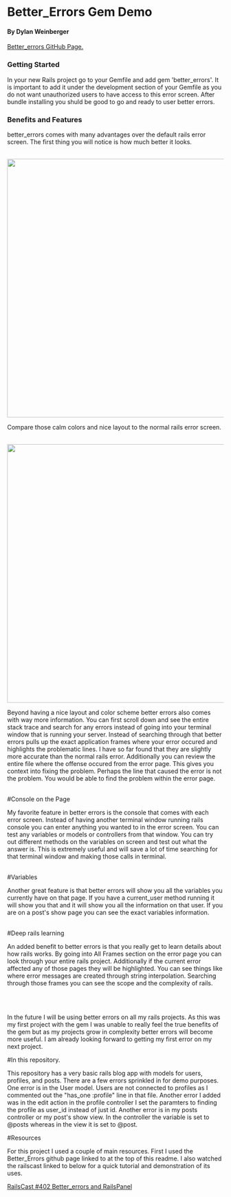<h1>Better_Errors Gem Demo</h1>
<h4>By Dylan Weinberger</h4>

<a href="https://github.com/charliesome/better_errors">Better_errors GitHub Page.</a>


<h3>Getting Started</h3>
<p>In your new Rails project go to your Gemfile and add gem 'better_errors'. It is important to add it under the development section of your Gemfile as you do not want unauthorized users to have access to this error screen. After bundle installing you shuld be good to go and ready to user better errors.</p>

<h3>Benefits and Features</h3>
<p>better_errors comes with many advantages over the default rails error screen. The first thing you will notice is how much better it looks.</p>
<br>
<img src="https://camo.githubusercontent.com/3fa6840d5e20236b4f768d6ed4b42421ba7c2f21/68747470733a2f2f692e696d6775722e636f6d2f367a42474141622e706e67" width="600px">
<br>

<p> Compare those calm colors and nice layout to the normal rails error screen.</p>
<br>
<img src="http://i.imgur.com/jSTqFAN.png" width="600px">
<br>
<p>Beyond having a nice layout and color scheme better errors also comes with way more information. You can first scroll down and see the entire stack trace and search for any errors instead of going into your terminal window that is running your server. Instead of searching through that better errors pulls up the exact application frames where your error occured and highlights the problematic lines. I have so far found that they are slightly more accurate than the normal rails error. Additionally you can review the entire file where the offense occured from the error page. This gives you context into fixing the problem. Perhaps the line that caused the error is not the problem. You would be able to find the problem within the error page.</p>
<br>
#Console on the Page
<p>My favorite feature in better errors is the console that comes with each error screen. Instead of having another terminal window running rails console you can enter anything you wanted to in the error screen. You can test any variables or models or controllers from that window. You can try out different methods on the variables on screen and test out what the answer is. This is extremely useful and will save a lot of time searching for that terminal window and making those calls in terminal.</p>
<br>
#Variables
<p>Another great feature is that better errors will show you all the variables you currently have on that page. If you have a current_user method running it will show you that and it will show you all the information on that user. If you are on a post's show page you can see the exact variables information.</p>
<br>
#Deep rails learning
<p>An added benefit to better errors is that you really get to learn details about how rails works. By going into All Frames section on the error page you can look through your entire rails project. Additionally if the current error affected any of those pages they will be highlighted. You can see things like where error messages are created through string interpolation. Searching through those frames you can see the scope and the complexity of rails.</p>
<br><br>
<p>In the future I will be using better errors on all my rails projects. As this was my first project with the gem I was unable to really feel the true benefits of the gem but as my projects grow in complexity better errors will become more useful. I am already looking forward to getting my first error on my next project.</p>

#In this repository.
<p>This repository has a very basic rails blog app with models for users, profiles, and posts. There are a few errors sprinkled in for demo purposes. One error is in the User model. Users are not connected to profiles as I commented out the "has_one :profile" line in that file. Another error I added was in the edit action in the profile controller I set the paramters to finding the profile as user_id instead of just id. Another error is in my posts controller or my post's show view. In the controller the variable is set to @posts whereas in the view it is set to @post.</p>

#Resources
<p>For this project I used a couple of main resources. First I used the Better_Errors github page linked to at the top of this readme. I also watched the railscast linked to below for a quick tutorial and demonstration of its uses.</p>

<a href="https://www.youtube.com/watch?v=aPKy0Zd5AAs">RailsCast #402 Better_errors and RailsPanel</a>

